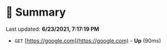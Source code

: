 # 📖 Summary
Last updated: **6/23/2021, 7:17:19 PM**

- `GET` [https://google.com](https://google.com) - **Up** (90ms)
